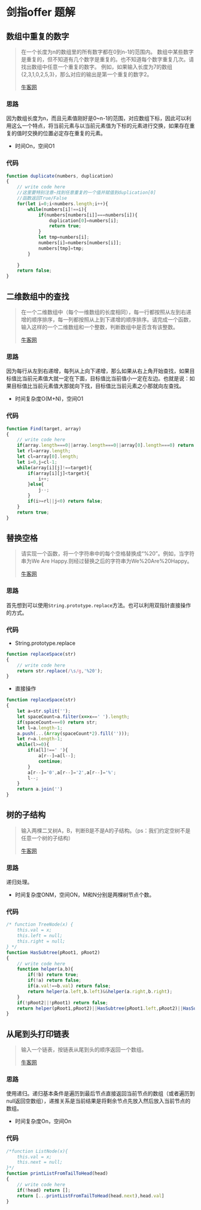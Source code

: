 # 剑指offer 题解



## 数组中重复的数字

> 在一个长度为n的数组里的所有数字都在0到n-1的范围内。 数组中某些数字是重复的，但不知道有几个数字是重复的。也不知道每个数字重复几次。请找出数组中任意一个重复的数字。 例如，如果输入长度为7的数组{2,3,1,0,2,5,3}，那么对应的输出是第一个重复的数字2。
>
> [牛客网](https://www.nowcoder.com/practice/623a5ac0ea5b4e5f95552655361ae0a8?tpId=13&tqId=11203&tPage=1&rp=1&ru=/ta/coding-interviews&qru=/ta/coding-interviews/question-ranking&from=scarboroughcoral)



### 思路

因为数组长度为n，而且元素值刚好是0~n-1的范围，对应数组下标，因此可以利用这么一个特点，将当前元素与以当前元素值为下标的元素进行交换，如果存在重复的值时交换的位置必定存在重复的元素。

- 时间On，空间O1

### 代码

```javascript
function duplicate(numbers, duplication)
{
    // write code here
    //这里要特别注意~找到任意重复的一个值并赋值到duplication[0]
    //函数返回True/False
    for(let i=0;i<numbers.length;i++){
        while(numbers[i]!==i){
            if(numbers[numbers[i]]===numbers[i]){
                duplication[0]=numbers[i];
                return true;
            }
            let tmp=numbers[i];
            numbers[i]=numbers[numbers[i]];
            numbers[tmp]=tmp;
        }
      
    }
    return false;
}
```



## 二维数组中的查找

>  在一个二维数组中（每个一维数组的长度相同），每一行都按照从左到右递增的顺序排序，每一列都按照从上到下递增的顺序排序。请完成一个函数，输入这样的一个二维数组和一个整数，判断数组中是否含有该整数。
>
> [牛客网](https://www.nowcoder.com/practice/abc3fe2ce8e146608e868a70efebf62e?tpId=13&tqId=11154&tPage=1&rp=1&ru=/ta/coding-interviews&qru=/ta/coding-interviews/question-ranking&from=scarboroughcoral)



### 思路

因为每行从左到右递增，每列从上向下递增，那么如果从右上角开始查找，如果目标值比当前元素值大就一定在下面，目标值比当前值小一定在左边。也就是说：如果目标值比当前元素值大那就向下找，目标值比当前元素之小那就向左查找。

- 时间复杂度O(M+N)，空间O1



### 代码

```javascript
function Find(target, array)
{
    // write code here
    if(array.length===0||array.length===0||array[0].length===0) return false;
    let rl=array.length;
    let cl=array[0].length;
    let i=0,j=cl-1;
    while(array[i][j]!==target){
        if(array[i][j]<target){
            i++;
        }else{
            j--;
        }
        if(i>=rl||j<0) return false;
    }
    return true;
}
```



## 替换空格

> 请实现一个函数，将一个字符串中的每个空格替换成“%20”。例如，当字符串为We Are Happy.则经过替换之后的字符串为We%20Are%20Happy。
>
> [牛客网](https://www.nowcoder.com/practice/4060ac7e3e404ad1a894ef3e17650423?tpId=13&tqId=11155&tPage=1&rp=1&ru=/ta/coding-interviews&qru=/ta/coding-interviews/question-ranking&from=scarboroughcoral)

### 思路

首先想到可以使用`String.prototype.replace`方法。也可以利用双指针直接操作的方式。

### 代码

- String.prototype.replace

```javascript
function replaceSpace(str)
{
    // write code here
    return str.replace(/\s/g,'%20');
}
```

- 直接操作

```javascript
function replaceSpace(str)
{
    let a=str.split('');
    let spaceCount=a.filter(x=>x==' ').length;
    if(spaceCount===0) return str;
    let l=a.length-1;
    a.push(...(Array(spaceCount*2).fill('')));
    let r=a.length-1;
    while(l>=0){
        if(a[l]!==' '){
            a[r--]=a[l--];
            continue;
        }
        a[r--]='0',a[r--]='2',a[r--]='%';
        l--;
    }
    return a.join('')
}
```



## 树的子结构

> 输入两棵二叉树A，B，判断B是不是A的子结构。（ps：我们约定空树不是任意一个树的子结构）
>
> [牛客网](https://www.nowcoder.com/practice/6e196c44c7004d15b1610b9afca8bd88?tpId=13&tqId=11170&tPage=1&rp=1&ru=/ta/coding-interviews&qru=/ta/coding-interviews/question-ranking&from=scarboroughcoral)

### 思路

递归处理。

- 时间复杂度ONM，空间ON，M和N分别是两棵树节点个数。

### 代码

```javascript
/* function TreeNode(x) {
    this.val = x;
    this.left = null;
    this.right = null;
} */
function HasSubtree(pRoot1, pRoot2)
{
    // write code here
    function helper(a,b){
        if(!b) return true;
        if(!a) return false;
        if(a.val!==b.val) return false;
        return helper(a.left,b.left)&&helper(a.right,b.right);
    }
    if(!pRoot2||!pRoot1) return false;
    return helper(pRoot1,pRoot2)||HasSubtree(pRoot1.left,pRoot2)||HasSubtree(pRoot1.right,pRoot2)
}
```

## 从尾到头打印链表

> 输入一个链表，按链表从尾到头的顺序返回一个数组。
>
> [牛客网](https://www.nowcoder.com/practice/d0267f7f55b3412ba93bd35cfa8e8035?tpId=13&tqId=11156&tPage=1&rp=1&ru=/ta/coding-interviews&qru=/ta/coding-interviews/question-ranking&from=scarboroughcoral)

### 思路

使用递归。递归基本条件是遍历到最后节点直接返回当前节点的数组（或者遍历到null返回空数组），递推关系是当前结果是将剩余节点先放入然后放入当前节点的数组。

- 时间复杂度On，空间On

### 代码

```javascript
/*function ListNode(x){
    this.val = x;
    this.next = null;
}*/
function printListFromTailToHead(head)
{
    // write code here
    if(!head) return [];
    return [...printListFromTailToHead(head.next),head.val]
}
```

